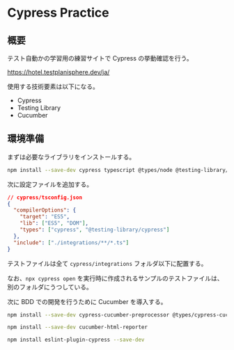 # Cypress Practice

## 概要

テスト自動かの学習用の練習サイトで Cypress の挙動確認を行う。

https://hotel.testplanisphere.dev/ja/

使用する技術要素は以下になる。

- Cypress
- Testing Library
- Cucumber

## 環境準備

まずは必要なライブラリをインストールする。

```bash
npm install --save-dev cypress typescript @types/node @testing-library/cypress
```

次に設定ファイルを追加する。

```json
// cypress/tsconfig.json
{
  "compilerOptions": {
    "target": "ES5",
    "lib": ["ES5", "DOM"],
    "types": ["cypress", "@testing-library/cypress"]
  },
  "include": ["./integrations/**/*.ts"]
}
```

テストファイルは全て `cypress/integrations` フォルダ以下に配置する。

なお、`npx cypress open` を実行時に作成されるサンプルのテストファイルは、別のフォルダにうつしている。

次に BDD での開発を行うために Cucumber を導入する。

```bash
npm install --save-dev cypress-cucumber-preprocessor @types/cypress-cucumber-preprocessor tsify
```

```bash
npm install --save-dev cucumber-html-reporter
```

```bash
npm install eslint-plugin-cypress --save-dev
```

